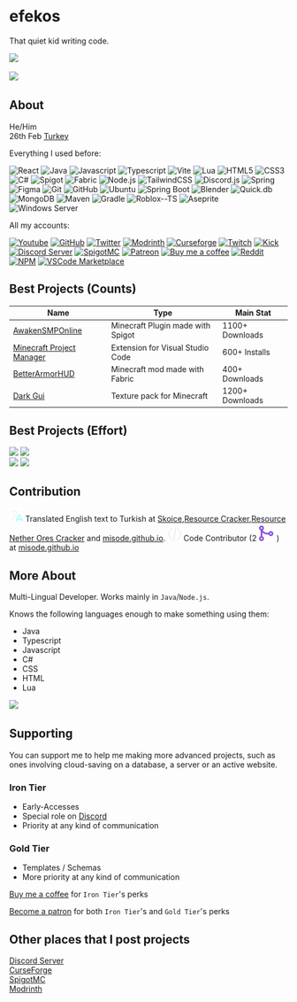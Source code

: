 # efekos
That quiet kid writing code.

![](https://github-readme-stats.vercel.app/api?username=efekos&count_private=true&show_icons=true&custom_title=Github%20Stats&bg_color=0b0d17&text_color=fcfdff&border_color=272c46&include_all_commits=true)

![](https://github-profile-trophy.vercel.app/?username=efekos)

## About
He/Him\
26th Feb
[Turkey](https://www.google.com/search?q=Türkiye)

Everything I used before:

![React](https://img.shields.io/badge/React-black?style=flat&logo=react)
![Java](https://img.shields.io/badge/Java-black?style=flat&logo=java)
![Javascript](https://img.shields.io/badge/Javascript-black?style=flat&logo=javascript)
![Typescript](https://img.shields.io/badge/Typescript-black?style=flat&logo=typescript)
![Vite](https://img.shields.io/badge/Vite-black?style=flat&logo=vite)
![Lua](https://img.shields.io/badge/Lua-black?style=flat&logo=lua)
![HTML5](https://img.shields.io/badge/HTML5-black?style=flat&logo=html5)
![CSS3](https://img.shields.io/badge/CSS3-black?style=flat&logo=css3)
![C#](https://img.shields.io/badge/C%23-black?style=flat&logo=csharp)
![Spigot](https://img.shields.io/badge/Spigot-black?style=flat&logo=spigotmc)
![Fabric](https://img.shields.io/badge/Fabric-black?style=flat&logo=fabricmc)
![Node.js](https://img.shields.io/badge/Node.js-black?style=flat&logo=node.js)
![TailwindCSS](https://img.shields.io/badge/TailwindCSS-black?style=flat&logo=tailwindcss)
![Discord.js](https://img.shields.io/badge/Discord.js-black?style=flat&logo=discord)
![Spring](https://img.shields.io/badge/Spring-black?style=flat&logo=spring)
![Figma](https://img.shields.io/badge/Figma-black?style=flat&logo=figma)
![Git](https://img.shields.io/badge/Git-black?style=flat&logo=git)
![GitHub](https://img.shields.io/badge/GitHub-black?style=flat&logo=github)
![Ubuntu](https://img.shields.io/badge/Ubuntu-black?style=flat&logo=ubuntu)
![Spring Boot](https://img.shields.io/badge/Spring%20Boot-black?style=flat&logo=spring-boot)
![Blender](https://img.shields.io/badge/Blender-black?style=flat&logo=blender)
![Quick.db](https://img.shields.io/badge/Quick.db-black?style=flat)
![MongoDB](https://img.shields.io/badge/MongoDB-black?style=flat&logo=mongodb)
![Maven](https://img.shields.io/badge/Maven-black?style=flat&logo=apache-maven)
![Gradle](https://img.shields.io/badge/Gradle-black?style=flat)
![Roblox--TS](https://img.shields.io/badge/Roblox--TS-black?style=flat&logo=roblox)
![Aseprite](https://img.shields.io/badge/Aseprite-black?style=flat&logo=aseprite)
![Windows Server](https://img.shields.io/badge/Windows%20Server-black?style=flat&logo=windows)

All my accounts:

[![Youtube](https://img.shields.io/badge/Youtube-black?style=flat&logo=youtube)](https://efekos.dev/youtube)
[![GitHub](https://img.shields.io/badge/GitHub-black?style=flat&logo=github)](https://efekos.dev/github)
[![Twitter](https://img.shields.io/badge/Twitter-black?style=flat&logo=twitter)](https://efekos.dev/twitter)
[![Modrinth](https://img.shields.io/badge/Modrinth-black?style=flat&logo=Modrinth)](https://efekos.dev/modrinth)
[![Curseforge](https://img.shields.io/badge/Curseforge-black?style=flat&logo=Curseforge)](https://efekos.dev/curseforge)
[![Twitch](https://img.shields.io/badge/Twitch-black?style=flat&logo=twitch)](https://efekos.dev/twitch)
[![Kick](https://img.shields.io/badge/Kick-black?style=flat&logo=Kick)](https://efekos.dev/kick)
[![Discord Server](https://img.shields.io/badge/Discord%20Server-black?style=flat&logo=discord)](https://efekos.dev/discord)
[![SpigotMC](https://img.shields.io/badge/SpigotMC-black?style=flat&logo=spigotmc)](https://efekos.dev/spigotmc)
[![Patreon](https://img.shields.io/badge/Patreon-black?style=flat&logo=patreon)](https://efekos.dev/patreon)
[![Buy me a coffee](https://img.shields.io/badge/Buy%20me%20a%20coffee-black?style=flat&logo=buymeacoffee)](https://efekos.dev/bmac)
[![Reddit](https://img.shields.io/badge/Reddit-black?style=flat&logo=reddit)](https://reddit.com/user/efekos0)
[![NPM](https://img.shields.io/badge/NPM-black?style=flat&logo=npm)](https://npmjs.com/~efekos)
[![VSCode Marketplace](https://img.shields.io/badge/VSCode%20Marketplace-black?style=flat&logo=visual-studio-code)](https://marketplace.visualstudio.com/publishers/efekos)


## Best Projects (Counts)
            
| Name | Type | Main Stat |
|------|------|-----------|
| [AwakenSMPOnline](https://www.spigotmc.org/resources/awakensmp-online.102573/) | Minecraft Plugin made with Spigot | 1100+ Downloads |
| [Minecraft Project Manager](https://marketplace.visualstudio.com/items?itemName=efekos.minecraft-project-manager) | Extension for Visual Studio Code | 600+ Installs
| [BetterArmorHUD](https://modrinth.com/mod/betterarmorhud) | Minecraft mod made with Fabric | 400+ Downloads |
| [Dark Gui](https://legacy.curseforge.com/minecraft/texture-packs/dark-gui-by-efekos) | Texture pack for Minecraft | 1200+ Downloads |

## Best Projects (Effort)

[![](https://github-readme-stats.vercel.app/api/pin/?username=efekos&repo=Simpler&bg_color=0b0d17&text_color=fcfdff&border_color=272c46)](https://github.com/efekos/Simpler)
[![](https://github-readme-stats.vercel.app/api/pin/?username=efekos&repo=Arn&bg_color=0b0d17&text_color=fcfdff&border_color=272c46)](https://github.com/efekos/Arn)\
[![](https://github-readme-stats.vercel.app/api/pin/?username=syntax-script&repo=compiler&bg_color=0b0d17&text_color=fcfdff&border_color=272c46)](https://github.com/syntax-script/compiler)
[![](https://github-readme-stats.vercel.app/api/pin/?username=efekos&repo=PortfolioGenerator&bg_color=0b0d17&text_color=fcfdff&border_color=272c46)](https://github.com/efekos/PortfolioGenerator)

## Contribution

<img src="./translator.svg" width="25" height="25" /> Translated English text to Turkish at [Skoice](https://github.com/Skoice/skoice),[Resource Cracker](https://github.com/Stein-N/Resource-Cracker),[Resource Nether Ores Cracker](https://github.com/Stein-N/Resource-Nether-Ores)
and [misode.github.io](https://github.com/misode/misode.github.io).
<img src="./contributor.svg" width="25" height="25" /> Code Contributor (2 ![](./mergedpr.svg)) at [misode.github.io](https://github.com/misode/misode.github.io)

## More About

Multi-Lingual Developer. Works mainly in `Java`/`Node.js`.

Knows the following languages enough to make something using them:
* Java
* Typescript
* Javascript
* C#
* CSS
* HTML
* Lua

![](https://github-readme-stats.vercel.app/api/top-langs/?username=efekos&bg_color=0b0d17&text_color=fcfdff&border_color=272c46)

## Supporting

You can support me to help me making more advanced projects, such as ones involving cloud-saving on a database, a server or an active website.

### Iron Tier
* Early-Accesses
* Special role on [Discord](https://discord.gg/8PPgcmYNf4)
* Priority at any kind of communication

### Gold Tier
* Templates / Schemas
* More priority at any kind of communication

[Buy me a coffee](https://www.buymeacoffee.com/efekos) for `Iron Tier`'s perks

[Become a patron](https://patreon.com/efekos) for both `Iron Tier`'s and `Gold Tier`'s perks

## Other places that I post projects

[Discord Server](https://discord.gg/8PPgcmYNf4)\
[CurseForge](https://legacy.curseforge.com/members/efekos0/projects)\
[SpigotMC](https://www.spigotmc.org/members/efekos.1519254/)\
[Modrinth](https://modrinth.com/user/efekos)